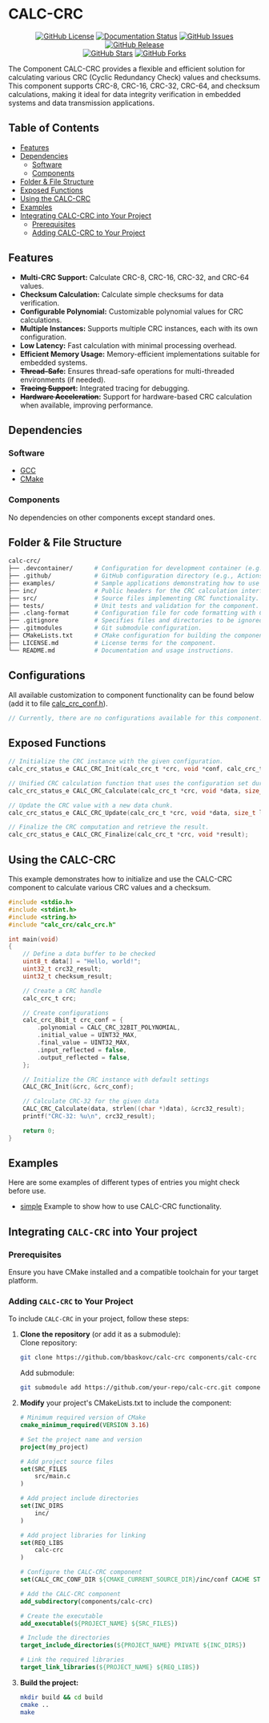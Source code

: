 # CALC-CRC 

<p align="center">
    <a href="https://github.com/bbaskovc/calc-crc/blob/main/LICENSE.md"><img src="https://img.shields.io/github/license/bbaskovc/calc-crc.svg" alt="GitHub License"></a>
    <a href="http://ansicolortags.readthedocs.io/?badge=latest"><img src="https://readthedocs.org/projects/ansicolortags/badge/?version=latest" alt="Documentation Status"></a>
    <a href="https://github.com/bbaskovc/calc-crc/issues"><img src="https://img.shields.io/github/issues/bbaskovc/calc-crc.svg" alt="GitHub Issues"></a>
    <a href="https://github.com/bbaskovc/calc-crc/releases/"><img src="https://img.shields.io/github/release/bbaskovc/calc-crc.svg" alt="GitHub Release"></a>
    <br/>
    <a href="https://github.com/bbaskovc/calc-crc/stargazers/"><img src="https://img.shields.io/github/stars/bbaskovc/calc-crc.svg?style=social&label=Star" alt="GitHub Stars"></a>
    <a href="https://github.com/bbaskovc/calc-crc/network/"><img src="https://img.shields.io/github/forks/bbaskovc/calc-crc.svg?style=social&label=Fork" alt="GitHub Forks"></a>
</p>

The Component CALC-CRC provides a flexible and efficient solution for calculating various CRC (Cyclic Redundancy Check) values and checksums. This component supports CRC-8, CRC-16, CRC-32, CRC-64, and checksum calculations, making it ideal for data integrity verification in embedded systems and data transmission applications.

## Table of Contents

- [Features](#features)
- [Dependencies](#dependencies)
    - [Software](#software)
    - [Components](#components)
- [Folder & File Structure](#folder--file-structure)
- [Exposed Functions](#exposed-functions)
- [Using the CALC-CRC](#using-the-calc-crc)
- [Examples](#examples)
- [Integrating CALC-CRC into Your Project](#integrating-calc-crc-into-your-project)
    - [Prerequisites](#prerequisites)
    - [Adding CALC-CRC to Your Project](#adding-calc-crc-to-your-project)

## Features

* **Multi-CRC Support:** Calculate CRC-8, CRC-16, CRC-32, and CRC-64 values.
* **Checksum Calculation:** Calculate simple checksums for data verification.
* **Configurable Polynomial:** Customizable polynomial values for CRC calculations.
* **Multiple Instances:** Supports multiple CRC instances, each with its own configuration.
* **Low Latency:** Fast calculation with minimal processing overhead.
* **Efficient Memory Usage:** Memory-efficient implementations suitable for embedded systems.
* **~~Thread-Safe~~:** Ensures thread-safe operations for multi-threaded environments (if needed).
* **~~Tracing Support~~:** Integrated tracing for debugging.
* **~~Hardware Acceleration~~:** Support for hardware-based CRC calculation when available, improving performance.

## Dependencies

### Software

- [GCC](https://gcc.gnu.org/)
- [CMake](https://www.mingw-w64.org/)

### Components

No dependencies on other components except standard ones.

## Folder & File Structure

```bash
calc-crc/
├── .devcontainer/      # Configuration for development container (e.g., VS Code dev container).
├── .github/            # GitHub configuration directory (e.g., Actions, workflows).
├── examples/           # Sample applications demonstrating how to use the CRC component.
├── inc/                # Public headers for the CRC calculation interface.
├── src/                # Source files implementing CRC functionality.
├── tests/              # Unit tests and validation for the component.
├── .clang-format       # Configuration file for code formatting with Clang.
├── .gitignore          # Specifies files and directories to be ignored by Git.
├── .gitmodules         # Git submodule configuration.
├── CMakeLists.txt      # CMake configuration for building the component.
├── LICENSE.md          # License terms for the component.
└── README.md           # Documentation and usage instructions.
```

## Configurations 

All available customization to component functionality can be found below (add it to file [calc_crc_conf.h](examples/simple/inc/conf/calc_crc_conf.h)).

```c
// Currently, there are no configurations available for this component.
```

## Exposed Functions

```c
// Initialize the CRC instance with the given configuration.
calc_crc_status_e CALC_CRC_Init(calc_crc_t *crc, void *conf, calc_crc_type_e type);

// Unified CRC calculation function that uses the configuration set during initialization.
calc_crc_status_e CALC_CRC_Calculate(calc_crc_t *crc, void *data, size_t length, void *result);

// Update the CRC value with a new data chunk.
calc_crc_status_e CALC_CRC_Update(calc_crc_t *crc, void *data, size_t length);

// Finalize the CRC computation and retrieve the result.
calc_crc_status_e CALC_CRC_Finalize(calc_crc_t *crc, void *result);
```

## Using the CALC-CRC

This example demonstrates how to initialize and use the CALC-CRC component to calculate various CRC values and a checksum.

```c
#include <stdio.h>
#include <stdint.h>
#include <string.h>
#include "calc_crc/calc_crc.h"

int main(void)
{
    // Define a data buffer to be checked
    uint8_t data[] = "Hello, world!";
    uint32_t crc32_result;
    uint32_t checksum_result;

    // Create a CRC handle
    calc_crc_t crc;

    // Create configurations
    calc_crc_8bit_t crc_conf = {
        .polynomial = CALC_CRC_32BIT_POLYNOMIAL,
        .initial_value = UINT32_MAX,
        .final_value = UINT32_MAX,
        .input_reflected = false,
        .output_reflected = false,
    };

    // Initialize the CRC instance with default settings
    CALC_CRC_Init(&crc, &crc_conf);

    // Calculate CRC-32 for the given data
    CALC_CRC_Calculate(data, strlen((char *)data), &crc32_result);
    printf("CRC-32: %u\n", crc32_result);

    return 0;
}
```

## Examples

Here are some examples of different types of entries you might check before use.

- [simple](examples/simple/) Example to show how to use CALC-CRC functionality.

## Integrating `CALC-CRC` into Your project  

### Prerequisites  

Ensure you have CMake installed and a compatible toolchain for your target platform.  

### Adding `CALC-CRC` to Your Project  

To include `CALC-CRC` in your project, follow these steps:  

1. **Clone the repository** (or add it as a submodule):  
    Clone repository:
    ```bash
    git clone https://github.com/bbaskovc/calc-crc components/calc-crc
    ```

    Add submodule:
    ```bash
    git submodule add https://github.com/your-repo/calc-crc.git components/calc-crc
    ```

2. **Modify** your project's CMakeLists.txt to include the component:
    ```cmake
    # Minimum required version of CMake
    cmake_minimum_required(VERSION 3.16)

    # Set the project name and version
    project(my_project)

    # Add project source files
    set(SRC_FILES
        src/main.c
    )

    # Add project include directories
    set(INC_DIRS
        inc/ 
    )

    # Add project libraries for linking
    set(REQ_LIBS
        calc-crc
    )

    # Configure the CALC-CRC component
    set(CALC_CRC_CONF_DIR ${CMAKE_CURRENT_SOURCE_DIR}/inc/conf CACHE STRING "Directory for configuration files")

    # Add the CALC-CRC component
    add_subdirectory(components/calc-crc)

    # Create the executable 
    add_executable(${PROJECT_NAME} ${SRC_FILES})  

    # Include the directories
    target_include_directories(${PROJECT_NAME} PRIVATE ${INC_DIRS})

    # Link the required libraries
    target_link_libraries(${PROJECT_NAME} ${REQ_LIBS})
    ```

3. **Build the project:**
    ```bash
    mkdir build && cd build
    cmake ..
    make
    ```

